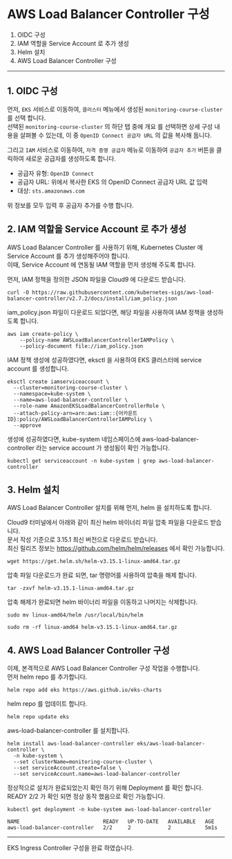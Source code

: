 # AWS Load Balancer Controller 구성

1. OIDC 구성
2. IAM 역할을 Service Account 로 추가 생성
3. Helm 설치
4. AWS Load Balancer Controller 구성


---
## 1. OIDC 구성

먼저, `EKS` 서비스로 이동하여, `클러스터` 메뉴에서 생성된 `monitoring-course-cluster` 를 선택 합니다.  
선택된 `monitoring-course-cluster` 의 하단 탭 중에 개요 를 선택하면 상세 구성 내용을 살펴볼 수 있는데, 이 중 `OpenID Connect 공급자 URL` 의 값을 복사해 둡니다. 

그리고 `IAM` 서비스로 이동하여, `자격 증명 공급자` 메뉴로 이동하여 `공급자 추가` 버튼을 클릭하여 새로운 공급자를 생성하도록 합니다.  

- 공급자 유형: `OpenID Connect`
- 공급자 URL: 위에서 복사한 EKS 의 OpenID Connect 공급자 URL 값 입력 
- 대상: `sts.amazonaws.com`

위 정보를 모두 입력 후 공급자 추가를 수행 합니다.  


## 2. IAM 역할을 Service Account 로 추가 생성

AWS Load Balancer Controller 를 사용하기 위해, Kubernetes Cluster 에 Service Account 를 추가 생성해주어야 합니다.  
이때, Service Account 에 연동될 IAM 역할을 먼저 생성해 주도록 합니다.  

먼저, IAM 정책을 정의한 JSON 파일을 Cloud9 에 다운로드 받습니다.  

```
curl -O https://raw.githubusercontent.com/kubernetes-sigs/aws-load-balancer-controller/v2.7.2/docs/install/iam_policy.json
```

iam_policy.json 파일이 다운로드 되었다면, 해당 파일을 사용하여 IAM 정책을 생성하도록 합니다.  

```
aws iam create-policy \
    --policy-name AWSLoadBalancerControllerIAMPolicy \
    --policy-document file://iam_policy.json
```

IAM 정책 생성에 성공하였다면, eksctl 을 사용하여 EKS 클러스터에 service account 를 생성합니다.  


```
eksctl create iamserviceaccount \
  --cluster=monitoring-course-cluster \
  --namespace=kube-system \
  --name=aws-load-balancer-controller \
  --role-name AmazonEKSLoadBalancerControllerRole \
  --attach-policy-arn=arn:aws:iam::{어카운트ID}:policy/AWSLoadBalancerControllerIAMPolicy \
  --approve
```

생성에 성공하였다면, kube-system 네임스페이스에 aws-load-balancer-controller 라는 service account 가 생성됨이 확인 가능합니다.   

```
kubectl get serviceaccount -n kube-system | grep aws-load-balancer-controller  
```

## 3. Helm 설치

AWS Load Balancer Controller 설치를 위해 먼저, helm 을 설치하도록 합니다.  

Cloud9 터미널에서 아래와 같이 최신 helm 바이너리 파일 압축 파일을 다운로드 받습니다.  
문서 작성 기준으로 3.15.1 최신 버전으로 다운로드 받습니다.  
최신 릴리즈 정보는 https://github.com/helm/helm/releases 에서 확인 가능합니다. 

```
wget https://get.helm.sh/helm-v3.15.1-linux-amd64.tar.gz
```

압축 파일 다운로드가 완료 되면, tar 명령어를 사용하여 압축을 해제 합니다.  

```
tar -zxvf helm-v3.15.1-linux-amd64.tar.gz 
```

압축 해제가 완료되면 helm 바이너리 파일을 이동하고 나머지는 삭제합니다.  

```
sudo mv linux-amd64/helm /usr/local/bin/helm   
```

```
sudo rm -rf linux-amd64 helm-v3.15.1-linux-amd64.tar.gz 
```


## 4. AWS Load Balancer Controller 구성

이제, 본격적으로 AWS Load Balancer Controller 구성 작업을 수행합니다.  
먼저 helm repo 를 추가합니다.    

```
helm repo add eks https://aws.github.io/eks-charts
```

helm repo 를 업데이트 합니다.  

```
helm repo update eks
```

aws-load-balancer-controller 를 설치합니다.  

```
helm install aws-load-balancer-controller eks/aws-load-balancer-controller \
  -n kube-system \
  --set clusterName=monitoring-course-cluster \
  --set serviceAccount.create=false \
  --set serviceAccount.name=aws-load-balancer-controller 
```

정상적으로 설치가 완료되었는지 확인 하기 위해 Deployment 를 확인 합니다.  
READY 2/2 가 확인 되면 정상 동작 했음으로 확인 가능합니다.  

```
kubectl get deployment -n kube-system aws-load-balancer-controller

NAME                           READY   UP-TO-DATE   AVAILABLE   AGE
aws-load-balancer-controller   2/2     2            2           5m1s
```


---

EKS Ingress Controller 구성을 완료 하였습니다.